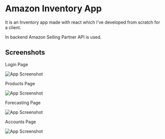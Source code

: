 
# Amazon Inventory App

It is an Inventory app made with react which I've developed from scratch for a client.

In backend Amazon Selling Partner API is used.


## Screenshots

Login Page

![App Screenshot](https://i.ibb.co/4dn4Skj/Login-Amz-Inventory.png)

Products Page

![App Screenshot](https://i.ibb.co/YQbWyc4/Products-Amz-Inventory.png)

Forecasting Page

![App Screenshot](https://i.ibb.co/4syX7tN/Forecasting-Amz-Inventory.png)

Accounts Page

![App Screenshot](https://i.ibb.co/zZjsDbP/Activity-Amz-Inventory.png)


